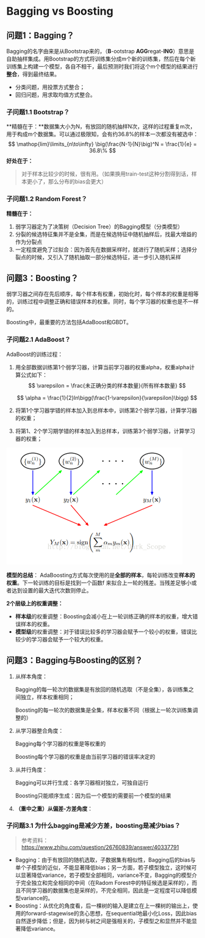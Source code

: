 # Bagging vs Boosting

## 问题1：Bagging？

Bagging的名字由来是从Bootstrap来的，（**B**-ootstrap **AGG**regat-**ING**）意思是自助抽样集成。用Bootstrap的方式将训练集分成m个新的训练集，然后在每个新训练集上构建一个模型，各自不相干，最后预测时我们将这个m个模型的结果进行**整合**，得到最终结果。

- 分类问题，用投票方式整合；
- 回归问题，用求取均值方式整合。

### 子问题1.1 Bootstrap？

**精髓在于：**数据集大小为N，有放回的随机抽样N次，这样的过程重复m次，用于构成m个数据集。可以通过极限知，会有约36.8%的样本一次都没有被选中：
$$
\mathop{lim}\limits_{n\to\infty} \big(\frac{N-1}{N}\big)^N = \frac{1}{e} = 36.8\%
$$
**好处在于：**

> 对于样本比较少的时候，很有用。（如果换用train-test这种分割得到话，样本更小了，那么分布的bias会更大）

### 子问题1.2 Random Forest？

**精髓在于：**

1. 弱学习器定为了决策树（Decision Tree）的Bagging模型（分类模型）
2. 分裂的候选特征集并不是全集，而是在候选特征中随机抽样后，找最大增益的作为分裂点
3. 一定程度避免了过拟合：因为首先在数据采样时，就进行了随机采样；选择分裂点的时候，又引入了随机抽取一部分候选特征，进一步引入随机采样

## 问题3：Boosting？

弱学习器之间存在先后顺序，每个样本有权重，初始化时，每个样本的权重是相等的，训练过程中调整正确和错误样本的权重。同时，每个学习器的权重也是不一样的。

Boosting中，最重要的方法包括AdaBoost和GBDT。

### 子问题2.1 AdaBoost？

AdaBoost的训练过程：

1. 用全部数据训练第1个弱学习器，计算当前学习器的权重alpha，权重alpha计算公式如下：
   $$
   \varepsilon = \frac{未正确分类的样本数量}{所有样本数量}
   $$

   $$
   \alpha = \frac{1}{2}ln\bigg(\frac{1-\varepsilon}{\varepsilon}\bigg)
   $$

2. 将第1个学习器学错的样本加入到总样本中，训练第2个弱学习器，计算学习器的权重；

3. 将第1、2个学习期学错的样本加入到总样本，训练第3个弱学习器，计算学习器的权重；

![](https://raw.githubusercontent.com/anxiang1836/FigureBed/master/img/20200310112120.png)

**模型的总结**： AdaBoosting方式每次使用的是**全部的样本**，每轮训练改变**样本的权重**。下一轮训练的目标是找到一个函数f 来拟合上一轮的残差。当残差足够小或者达到设置的最大迭代次数则停止。

**2个层级上的权重调整：**

- **样本级**的权重调整：Boosting会减小在上一轮训练正确的样本的权重，增大错误样本的权重。
- **模型级**的权重调整：对于错误比较多的学习器会赋予一个较小的权重，错误比较少的学习器会赋予一个较大的权重。

## 问题3：Bagging与Boosting的区别？

1. 从样本角度：

   Bagging的每一轮次的数据集是有放回的随机选取（不是全集），各训练集之间独立，样本权重相同；

   Boosting的每一轮次的数据集是全集，样本权重不同（根据上一轮次训练集调整的）

2. 从学习器整合角度：

   Bagging每个学习器的权重是等权重的

   Boosting每个学习器的权重是由当前学习器的错误率决定的

3. 从并行角度：

   Bagging可以并行生成：各学习器相对独立，可独自运行

   Boosting只能顺序生成：因为后一个模型的需要前一个模型的结果

4. **（重中之重）从偏差-方差角度**：

### 子问题3.1 为什么bagging是减少方差，boosting是减少bias？

> 参考资料：https://www.zhihu.com/question/26760839/answer/40337791

- Bagging：由于有放回的随机选取，子数据集有相似性，Bagging后的bias与单个子模型的近似，不能显著降低bias；另一方面，若子模型独立，这时候可以显著降低variance，若子模型全部相同，variance不变，Bagging的模型介于完全独立和完全相同的中间（在Radom Forest中的特征候选是采样的），而且不同学习器的数据集也是采样的，不完全相同，因此是一定程度可以降低模型variance的。
- Boosting：从优化的角度看，后一棵树的输入是建立在上一棵树的输出上，使用的forward-stagewise的贪心思想，在sequential地最小化Loss，因此bias自然逐步降低；但是，因为树与树之间是强相关的，子模型之和显然并不能显著降低variance。